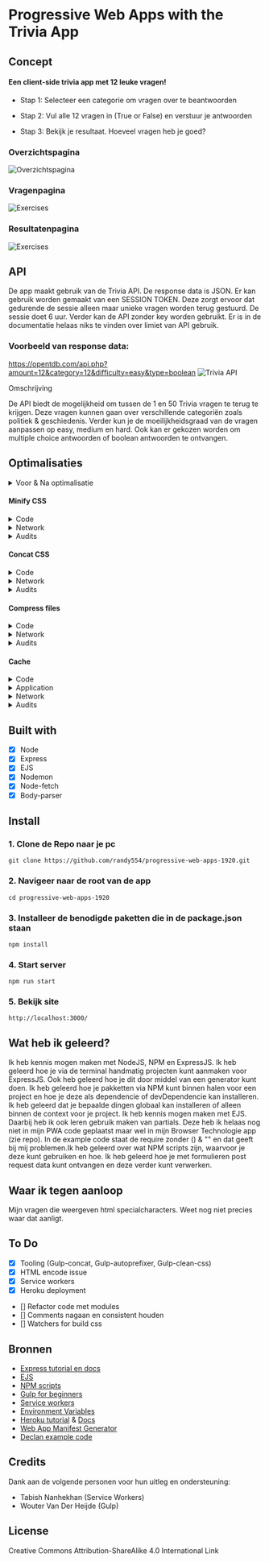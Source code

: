 # Progressive Web Apps with the Trivia App

## Concept

#### Een client-side trivia app met 12 leuke vragen!


- Stap 1: Selecteer een categorie om vragen over te beantwoorden

- Stap 2: Vul alle 12 vragen in (True or False) en verstuur je antwoorden

- Stap 3: Bekijk je resultaat. Hoeveel vragen heb je goed?

### Overzichtspagina

![Overzichtspagina](https://github.com/randy554/progressive-web-apps-1920/blob/master/docs/img/homepage-Trivia%20app.png?raw=true)

### Vragenpagina

![Exercises](https://github.com/randy554/progressive-web-apps-1920/blob/master/docs/img/questionpage-Trivia%20app.png?raw=true)  
 
### Resultatenpagina 

![Exercises](https://github.com/randy554/progressive-web-apps-1920/blob/master/docs/img/resultspage-Trivia%20app.png?raw=true)


## API 

De app maakt gebruik van de Trivia API. De response data is JSON. Er kan gebruik worden gemaakt van een SESSION TOKEN. Deze zorgt ervoor dat gedurende de sessie alleen maar unieke vragen worden terug gestuurd. De sessie doet 6 uur. Verder kan de API zonder key worden gebruikt. Er is in de documentatie helaas niks te vinden over limiet van API gebruik.

### Voorbeeld van response data:

https://opentdb.com/api.php?amount=12&category=12&difficulty=easy&type=boolean
![Trivia API](https://raw.githubusercontent.com/randy554/progressive-web-apps-1920/master/docs/img/https_opentdb_API.png)

Omschrijving

De API biedt de mogelijkheid om tussen de 1 en 50 Trivia vragen te terug te krijgen. Deze vragen kunnen gaan over verschillende categoriën zoals politiek & geschiedenis. Verder kun je de moeilijkheidsgraad van de vragen aanpassen op easy, medium en hard. Ook kan er gekozen worden om multiple choice antwoorden of boolean antwoorden te ontvangen.

## Optimalisaties


<details>

<summary>Voor & Na optimalisatie</summary>
Dit is het resultaat voor & na het toepassen van caching, css minifyen, css concat en Gzip compression:

Voor

![Voor](https://github.com/randy554/progressive-web-apps-1920/blob/master/docs/img/test/zonder_cache_hele_site_network.png?raw=true)

Na

![Na](https://github.com/randy554/progressive-web-apps-1920/blob/master/docs/img/test/met_cache_hele_site_network.png?raw=true)

</details>

#### Minify CSS

<details>

<summary>Code</summary>

```js
const gulp = require('gulp');
const cleanCSS = require('gulp-clean-css');

.pipe(cleanCSS());
```

</details>

<details>

<summary>Network</summary>

</details>

<details>

<summary>Audits</summary>
Zonder minify

![Zonder minify](https://github.com/randy554/progressive-web-apps-1920/blob/master/docs/img/test/audit.png)

</details>

#### Concat CSS

<details>

<summary>Code</summary>

```js
const gulp = require('gulp');
const concat = require('gulp-concat');

return gulp.src([
    "./src/css/main.css",
    "./src/css/question.css"
])
    .pipe(concat("index.css")) // samenvoegen bestanden en bestandsnaam opgeven
    .pipe(gulp.dest("./public/css"));
```

</details>

<details>

<summary>Network</summary>

</details>

<details>

<summary>Audits</summary>

Zonder concat

![zonder concat](https://github.com/randy554/progressive-web-apps-1920/blob/master/docs/img/test/audit_zonder_concat_met_cache_met_compression.png?raw=true)

</details>

#### Compress files

<details>

<summary>Code</summary>

```js
const compression   = require('compression');
app.use(compression());
```

</details>

<details>

<summary>Network</summary>

</details>

<details>

<summary>Audits</summary>

Zonder compression

![zonder compression](https://github.com/randy554/progressive-web-apps-1920/blob/master/docs/img/test/audit_zonder_compression.png?raw=true)

</details>

#### Cache

<details>

<summary>Code</summary>

De service worker wordt geregistreerd.

```js
if ('serviceWorker' in navigator){
    navigator.serviceWorker.register('/sw.js')
        .then((reg) => console.log('Service worker registered', reg))
        .catch((err) => console.log('Service worker not registered', err));
}
```
Bij de install event plaatsen we de bestanden die gecached moeten worden.

```js
// Install Service    Worker
self.addEventListener('install', evt => {
    console.log('Service worker has been installed');

    evt.waitUntil(
        caches.open(static_cache_name).then(cache => {
            console.log('Caching shell assets');
            return cache.addAll(assets).then(() => self.skipWaiting());
        })
            .catch(err => {
                console.error(err);
            })
    );
});
```
De fetch event

```js
// Install Service    Worker
self.addEventListener('fetch', evt => {

    console.log('Fetch event', evt.request.url);

    evt.respondWith(caches.match(evt.request)
        .then(cachedResponse => {

            if (cachedResponse) {
                return cachedResponse;
            }

            return fetch(evt.request)
                .catch( err => {
                    return caches.open(static_cache_name)
                        .then(cache => cache.match('/offline'))
                })

        })
    );
});
```

</details>

<details>

<summary>Application</summary>

Dit zijn de bestanden die gecached worden: home page, offline page & index.css

![Bestanden in cache](https://github.com/randy554/progressive-web-apps-1920/blob/master/docs/img/test/cache_bestand.png?raw=true)

</details>

<details>

<summary>Network</summary>

</details>

<details>

<summary>Audits</summary>

![Audit met cache](https://github.com/randy554/progressive-web-apps-1920/blob/master/docs/img/test/audit.png)

</details>


## Built with

- [x] Node 
- [x] Express
- [x] EJS
- [x] Nodemon
- [x] Node-fetch
- [x] Body-parser

## Install

### 1. Clone de Repo naar je pc

    git clone https://github.com/randy554/progressive-web-apps-1920.git
    
### 2. Navigeer naar de root van de app

    cd progressive-web-apps-1920

### 3. Installeer de benodigde paketten die in de package.json staan

    npm install

### 4. Start server

    npm run start

### 5. Bekijk site

    http://localhost:3000/

## Wat heb ik geleerd?

Ik heb kennis mogen maken met NodeJS, NPM en ExpressJS. Ik heb geleerd hoe je via de terminal handmatig projecten kunt aanmaken voor
ExpressJS. Ook heb geleerd hoe je dit door middel van een generator kunt doen. Ik heb geleerd hoe je pakketten via NPM kunt binnen halen 
voor een project en hoe je deze als dependencie of devDependencie kan installeren. Ik heb geleerd dat je bepaalde dingen globaal kan 
installeren of alleen binnen de context voor je project. Ik heb kennis mogen maken met EJS. Daarbij heb ik ook leren gebruik maken van
partials. Deze heb ik helaas nog niet in mijn PWA code geplaatst maar wel in mijn Browser Technologie app (zie repo). In de example code
staat de require zonder () & "" en dat geeft bij mij problemen.Ik heb geleerd over wat NPM scripts zijn, waarvoor je deze kunt gebruiken 
en hoe. Ik heb geleerd hoe je met formulieren post request data kunt ontvangen
en deze verder kunt verwerken.

## Waar ik tegen aanloop

Mijn vragen die weergeven html specialcharacters. Weet nog niet precies waar dat aanligt.

## To Do

- [x] Tooling (Gulp-concat, Gulp-autoprefixer, Gulp-clean-css)
- [x] HTML encode issue
- [x] Service workers
- [x] Heroku deployment
- [] Refactor code met modules
- [] Comments nagaan en consistent houden
- [] Watchers for build css


## Bronnen

- [Express tutorial en docs](https://expressjs.com/en/starter/installing.html)
- [EJS](https://ejs.co/#install)
- [NPM scripts](https://www.freecodecamp.org/news/introduction-to-npm-scripts-1dbb2ae01633/)
- [Gulp for beginners](https://css-tricks.com/gulp-for-beginners/)
- [Service workers](https://www.youtube.com/watch?v=4XT23X0Fjfk&list=PL4cUxeGkcC9gTxqJBcDmoi5Q2pzDusSL7&index=1)
- [Environment Variables](https://www.youtube.com/watch?v=17UVejOw3zA)
- [Heroku tutorial](https://www.youtube.com/watch?v=Rz886HkV1j4&t=2s,) & [Docs](https://devcenter.heroku.com/articles/git)
- [Web App Manifest Generator](https://app-manifest.firebaseapp.com/)
- [Declan example code](https://github.com/decrek/progressive-web-apps-1920)

## Credits

Dank aan de volgende personen voor hun uitleg en ondersteuning:
- Tabish Nanhekhan (Service Workers)
- Wouter Van Der Heijde (Gulp)


## License

Creative Commons Attribution-ShareAlike 4.0 International Link 
